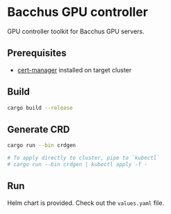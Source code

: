 # Bacchus GPU controller

GPU controller toolkit for Bacchus GPU servers.

## Prerequisites
* [cert-manager](https://cert-manager.io/) installed on target cluster

## Build

```sh
cargo build --release
```

## Generate CRD
```sh
cargo run --bin crdgen

# To apply directly to cluster, pipe to `kubectl`
# cargo run --bin crdgen | kubectl apply -f -
```

## Run
Helm chart is provided. Check out the `values.yaml` file.
